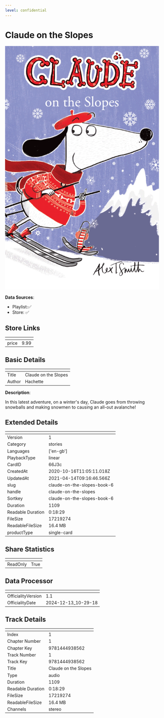 ```yaml
---
level: confidential
---
```

# Claude on the Slopes 

![card_[66J3c].png](../../img/cards/card_[66J3c].png)

**Data Sources**: 

- Playlist:✅
- Store: ✅


## Store Links

| <!-- --> | <!-- --> |
| - | - |
| price | 9.99 |


## Basic Details

| <!-- --> | <!-- --> |
| - | - |
| Title | Claude on the Slopes  |
| Author | Hachette |

**Description**:

In this latest adventure, on a winter's day, Claude goes from throwing snowballs and making snowmen to causing an all-out avalanche!


## Extended Details

| <!-- --> | <!-- --> |
| - | - |
| Version | 1 |
| Category | stories |
| Languages | ['en-gb'] |
| PlaybackType | linear |
| CardID | 66J3c |
| CreatedAt | 2020-10-16T11:05:11.018Z |
| UpdatedAt | 2021-04-14T09:16:46.566Z |
| slug | claude-on-the-slopes-book-6 |
| handle | claude-on-the-slopes |
| Sortkey | claude-on-the-slopes-book-6 |
| Duration | 1109 |
| Readable Duration | 0:18:29 |
| FileSize | 17219274 |
| ReadableFileSize | 16.4 MB |
| productType | single-card |


## Share Statistics

| <!-- --> | <!-- --> |
| - | - |
| ReadOnly | True |


## Data Processor

| <!-- --> | <!-- --> |
| - | - |
| OfficialityVersion | 1.1
| OfficialityDate | 2024-12-13_10-29-18


## Track Details

| <!-- --> | <!-- --> |
| - | - |
| Index | 1 |
| Chapter Number | 1 |
| Chapter Key | 9781444938562 |
| Track Number | 1 |
| Track Key | 9781444938562 |
| Title | Claude on the Slopes |
| Type | audio |
| Duration | 1109 |
| Readable Duration | 0:18:29 |
| FileSize | 17219274 |
| ReadableFileSize | 16.4 MB |
| Channels | stereo |

